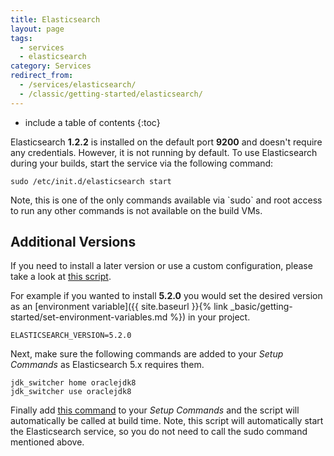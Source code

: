 ```yaml
---
title: Elasticsearch
layout: page
tags:
  - services
  - elasticsearch
category: Services
redirect_from:
  - /services/elasticsearch/
  - /classic/getting-started/elasticsearch/
---
```


* include a table of contents
{:toc}

Elasticsearch **1.2.2** is installed on the default port **9200** and doesn't require any credentials. However, it is not running by default. To use Elasticsearch during your builds, start the service via the following command:

```shell
sudo /etc/init.d/elasticsearch start
```

<div class="info-block">
Note, this is one of the only commands available via `sudo` and root access to run any other commands is not available on the build VMs.
</div>

## Additional Versions

If you need to install a later version or use a custom configuration, please take a look at [this script](https://github.com/codeship/scripts/blob/master/packages/elasticsearch.sh).

For example if you wanted to install **5.2.0** you would set the desired version as an [environment variable]({{ site.baseurl }}{% link _basic/getting-started/set-environment-variables.md %}) in your project.

```shell
ELASTICSEARCH_VERSION=5.2.0
```

Next, make sure the following commands are added to your _Setup Commands_ as Elasticsearch 5.x requires them.

```shell
jdk_switcher home oraclejdk8
jdk_switcher use oraclejdk8
```

Finally add [this command](https://github.com/codeship/scripts/blob/master/packages/elasticsearch.sh#L6) to your _Setup Commands_ and the script will automatically be called at build time. Note, this script will automatically start the Elasticsearch service, so you do not need to call the sudo command mentioned above.
